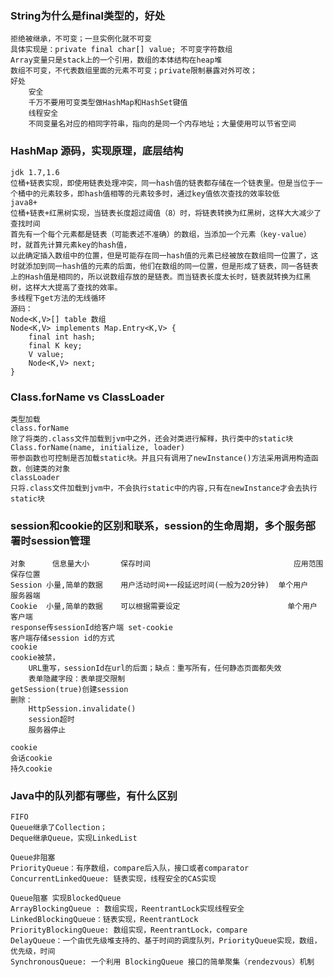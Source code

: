 ### String为什么是final类型的，好处
    拒绝被继承，不可变；一旦实例化就不可变
    具体实现是：private final char[] value; 不可变字符数组
    Array变量只是stack上的一个引用，数组的本体结构在heap堆
    数组不可变，不代表数组里面的元素不可变；private限制暴露对外可改；
    好处
    	安全
    	千万不要用可变类型做HashMap和HashSet键值
    	线程安全
    	不同变量名对应的相同字符串，指向的是同一个内存地址；大量使用可以节省空间
### HashMap 源码，实现原理，底层结构
    jdk 1.7,1.6
    位桶+链表实现，即使用链表处理冲突，同一hash值的链表都存储在一个链表里。但是当位于一个桶中的元素较多，即hash值相等的元素较多时，通过key值依次查找的效率较低
    java8+
    位桶+链表+红黑树实现，当链表长度超过阈值（8）时，将链表转换为红黑树，这样大大减少了查找时间
    首先有一个每个元素都是链表（可能表述不准确）的数组，当添加一个元素（key-value）时，就首先计算元素key的hash值，
    以此确定插入数组中的位置，但是可能存在同一hash值的元素已经被放在数组同一位置了，这时就添加到同一hash值的元素的后面，他们在数组的同一位置，但是形成了链表，同一各链表上的Hash值是相同的，所以说数组存放的是链表。而当链表长度太长时，链表就转换为红黑树，这样大大提高了查找的效率。
    多线程下get方法的无线循环
    源码：
    Node<K,V>[] table 数组
    Node<K,V> implements Map.Entry<K,V> {
        final int hash;
        final K key;
        V value;
        Node<K,V> next;
    }

### Class.forName vs ClassLoader
    类型加载
    class.forName
    除了将类的.class文件加载到jvm中之外，还会对类进行解释，执行类中的static块
    Class.forName(name, initialize, loader)
    带参函数也可控制是否加载static块。并且只有调用了newInstance()方法采用调用构造函数，创建类的对象
    classLoader
    只将.class文件加载到jvm中，不会执行static中的内容,只有在newInstance才会去执行static块
### session和cookie的区别和联系，session的生命周期，多个服务部署时session管理

    对象	    信息量大小	    保存时间	                            应用范围	保存位置
    Session	小量,简单的数据	用户活动时间+一段延迟时间(一般为20分钟)	单个用户	服务器端
    Cookie	小量,简单的数据	可以根据需要设定	                    单个用户	客户端
    response传sessionId给客户端 set-cookie
    客户端存储session id的方式
    cookie
    cookie被禁，
        URL重写，sessionId在url的后面；缺点：重写所有，任何静态页面都失效
        表单隐藏字段：表单提交限制
    getSession(true)创建session
    删除：
        HttpSession.invalidate()
        session超时
        服务器停止

    cookie
    会话cookie
    持久cookie

### Java中的队列都有哪些，有什么区别
    FIFO
    Queue继承了Collection；
    Deque继承Queue，实现LinkedList

    Queue非阻塞
    PriorityQueue：有序数组，compare后入队，接口或者comparator
    ConcurrentLinkedQueue: 链表实现，线程安全的CAS实现

    Queue阻塞 实现BlockedQueue
    ArrayBlockingQueue : 数组实现，ReentrantLock实现线程安全
    LinkedBlockingQueue：链表实现，ReentrantLock
    PriorityBlockingQueue: 数组实现，ReentrantLock，compare
    DelayQueue：一个由优先级堆支持的、基于时间的调度队列，PriorityQueue实现，数组，优先级，时间
    SynchronousQueue: 一个利用 BlockingQueue 接口的简单聚集（rendezvous）机制